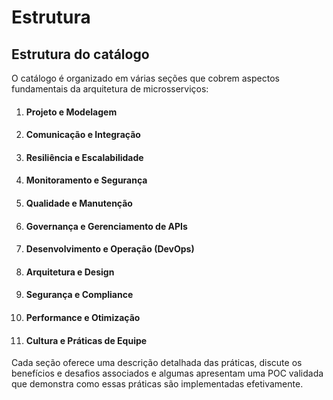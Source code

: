 # Estrutura

## Estrutura do catálogo

O catálogo é organizado em várias seções que cobrem aspectos fundamentais da arquitetura de microsserviços:

1. #### Projeto e Modelagem
2. #### Comunicação e Integração
3. #### Resiliência e Escalabilidade
4. #### Monitoramento e Segurança
5. #### Qualidade e Manutenção
6. #### Governança e Gerenciamento de APIs
7. #### Desenvolvimento e Operação (DevOps)
8. #### Arquitetura e Design
9. #### Segurança e Compliance
10. #### Performance e Otimização
11. #### Cultura e Práticas de Equipe

Cada seção oferece uma descrição detalhada das práticas, discute os benefícios e desafios associados e algumas apresentam uma POC validada que demonstra como essas práticas são implementadas efetivamente.

